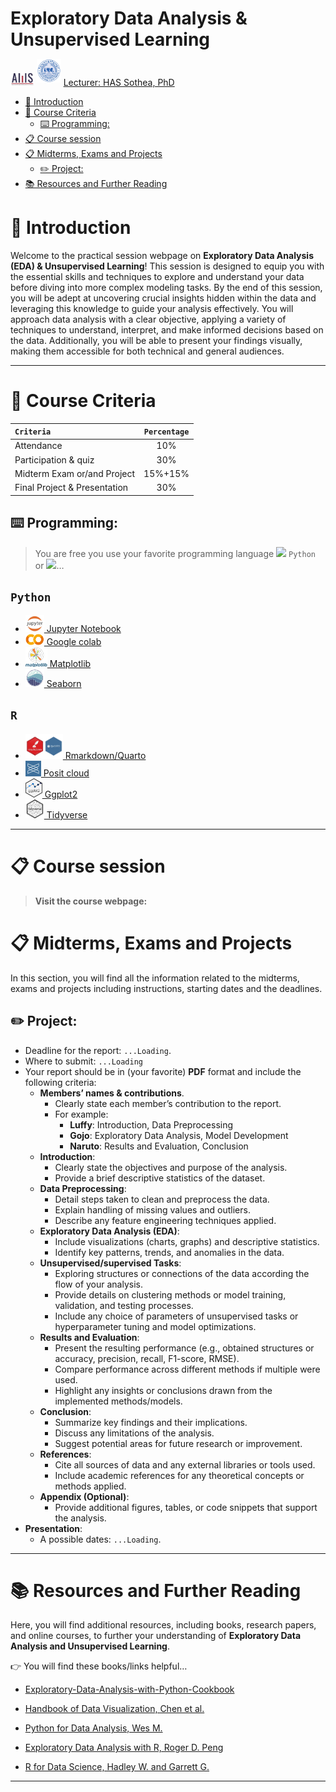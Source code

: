 # **Exploratory Data Analysis & Unsupervised Learning**
<img src="./img/AMS_logo.png#right" style="width:0.4in"/>
<img src="./img/itc.png#left" style="position: relative; bottom: 5px;width:0.4in"/>
<a href="https://hassothea.github.io/">Lecturer: HAS Sothea, PhD</a>

- [👋 Introduction](#-introduction)
- [📝 Course Criteria](#-course-criteria)
  - [⌨️ Programming:](#️-programming)
- [📋 Course session](#-course-session)
- [📋 Midterms, Exams and Projects](#-midterms-exams-and-projects)
  - [✏️ Project:](#️-project)
- [📚 Resources and Further Reading](#-resources-and-further-reading)

# 👋 Introduction

Welcome to the practical session webpage on **Exploratory Data Analysis
(EDA) & Unsupervised Learning**! This session is designed to equip you
with the essential skills and techniques to explore and understand your
data before diving into more complex modeling tasks. By the end of this
session, you will be adept at uncovering crucial insights hidden within
the data and leveraging this knowledge to guide your analysis
effectively. You will approach data analysis with a clear objective,
applying a variety of techniques to understand, interpret, and make
informed decisions based on the data. Additionally, you will be able to
present your findings visually, making them accessible for both
technical and general audiences.

------------------------------------------------------------------------

# 📝 Course Criteria

| **`Criteria`**               | **`Percentage`** |
|:-----------------------------|:----------------:|
| Attendance                   |       10%        |
| Participation & quiz         |       30%        |
| Midterm Exam or/and Project  |     15%+15%      |
| Final Project & Presentation |       30%        |

## ⌨️ Programming:

> You are free you use your favorite programming language
> <a href="https://www.python.org/" target="_blank"><img
> src="./img/python.png" style="position: relative; bottom: 0px"
> width="30" /></a> `Python` or
> <a href="https://www.r-project.org/" target="_blank"><img
> src="./img/R_logo.png" style="position: relative; bottom: 0px"
> width="30" /></a>…

<div class="panel-tabset">

## `Python`

- <a href="https://docs.jupyter.org/en/latest/" target="_blank"><img
  src="./img/jupyter.png" style="position: relative; bottom: 0px"
  width="30" /> Jupyter Notebook</a>
- <a href="https://colab.research.google.com/" target="_blank"><img
  src="./img/colab.png" style="position: relative; bottom: 0px"
  width="30" /> Google colab</a>
- <a href="https://matplotlib.org/" target="_blank"><img
  src="./img/plt_logo.png" style="position: relative; bottom: 0px"
  width="35" /> Matplotlib</a>
- <a href="https://seaborn.pydata.org/" target="_blank"><img
  src="./img/sns_logo.svg" style="position: relative; bottom: 0px"
  width="30" /> Seaborn</a>

## `R`

- <a href="https://quarto.org/" target="_blank"><img
  src="./img/quarto_logo.png" style="position: relative; bottom: 0px"
  width="60" /> Rmarkdown/Quarto</a>
- <a href="https://ggplot2.tidyverse.org/" target="_blank"><img
  src="./img/posit_logo.png" style="position: relative; bottom: 0px"
  width="25" /> Posit cloud</a>
- <a href="https://ggplot2.tidyverse.org/" target="_blank"><img
  src="./img/ggplot_logo.png" style="position: relative; bottom: 0px"
  width="27" /> Ggplot2</a>
- <a href="https://www.tidyverse.org/" target="_blank"><img
  src="./img/tidyverse_logo.png" style="position: relative; bottom: 0px"
  width="30" /> Tidyverse</a>

</div>

------------------------------------------------------------------------

# 📋 Course session

> **Visit the course webpage:** <a href="https://hassothea.github.io/M1_EDA_ITC/" target="_blank"></a>

# 📋 Midterms, Exams and Projects

In this section, you will find all the information related to the
midterms, exams and projects including instructions, starting dates and
the deadlines.

## ✏️ Project:

- Deadline for the report: `...Loading`.
- Where to submit: `...Loading`
- Your report should be in (your favorite) **PDF** format and include
  the following criteria:
  - **Members’ names & contributions**.
    - Clearly state each member’s contribution to the report.
    - For example:
      - **Luffy**: Introduction, Data Preprocessing
      - **Gojo**: Exploratory Data Analysis, Model Development
      - **Naruto**: Results and Evaluation, Conclusion
  - **Introduction**:
    - Clearly state the objectives and purpose of the analysis.
    - Provide a brief descriptive statistics of the dataset.
  - **Data Preprocessing**:
    - Detail steps taken to clean and preprocess the data.
    - Explain handling of missing values and outliers.
    - Describe any feature engineering techniques applied.
  - **Exploratory Data Analysis (EDA)**:
    - Include visualizations (charts, graphs) and descriptive
      statistics.
    - Identify key patterns, trends, and anomalies in the data.
  - **Unsupervised/supervised Tasks**:
    - Exploring structures or connections of the data according the flow
      of your analysis.
    - Provide details on clustering methods or model training,
      validation, and testing processes.
    - Include any choice of parameters of unsupervised tasks or
      hyperparameter tuning and model optimizations.
  - **Results and Evaluation**:
    - Present the resulting performance (e.g., obtained structures or
      accuracy, precision, recall, F1-score, RMSE).
    - Compare performance across different methods if multiple were
      used.
    - Highlight any insights or conclusions drawn from the implemented
      methods/models.
  - **Conclusion**:
    - Summarize key findings and their implications.
    - Discuss any limitations of the analysis.
    - Suggest potential areas for future research or improvement.
  - **References**:
    - Cite all sources of data and any external libraries or tools used.
    - Include academic references for any theoretical concepts or
      methods applied.
  - **Appendix (Optional)**:
    - Provide additional figures, tables, or code snippets that support
      the analysis.
- **Presentation**:
  - A possible dates: `...Loading`.

------------------------------------------------------------------------

# 📚 Resources and Further Reading

Here, you will find additional resources, including books, research
papers, and online courses, to further your understanding of
**Exploratory Data Analysis and Unsupervised Learning**.

👉 You will find these books/links helpful…

- <a
  href="https://github.com/PacktPublishing/Exploratory-Data-Analysis-with-Python-Cookbook?tab=readme-ov-file"
  target="_blank">Exploratory-Data-Analysis-with-Python-Cookbook</a>

- <a href="https://haralick.org/DV/Handbook_of_Data_Visualization.pdf"
  target="_blank">Handbook of Data Visualization, Chen et al.</a>

- <a href="https://wesmckinney.com/book/" target="_blank">Python for Data
  Analysis, Wes M.</a>

- <a href="https://bookdown.org/rdpeng/exdata/"
  target="_blank">Exploratory Data Analysis with R, Roger D. Peng</a>

- <a
  href="https://batrachos.com/sites/default/files/pictures/Books/Wickham_Grolemund_2017_R%20for%20Data%20Science.pdf"
  target="_blank">R for Data Science, Hadley W. and Garrett G.</a>

------------------------------------------------------------------------


